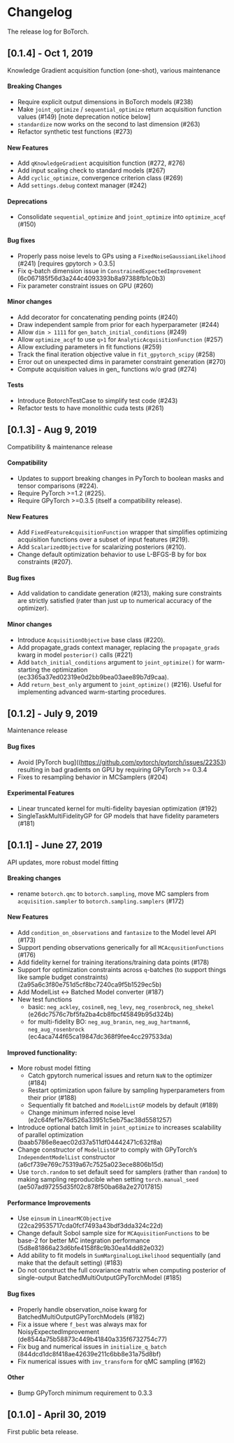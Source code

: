 # Changelog

The release log for BoTorch.

## [0.1.4] - Oct 1, 2019

Knowledge Gradient acquisition function (one-shot), various maintenance

#### Breaking Changes
* Require explicit output dimensions in BoTorch models (#238)
* Make `joint_optimize` / `sequential_optimize` return acquisition function
  values (#149) [note deprecation notice below]
* `standardize` now works on the second to last dimension (#263)
* Refactor synthetic test functions (#273)

#### New Features
* Add `qKnowledgeGradient` acquisition function (#272, #276)
* Add input scaling check to standard models (#267)
* Add `cyclic_optimize`, convergence criterion class (#269)
* Add `settings.debug` context manager (#242)

#### Deprecations
* Consolidate `sequential_optimize` and `joint_optimize` into `optimize_acqf`
  (#150)

#### Bug fixes
* Properly pass noise levels to GPs using a `FixedNoiseGaussianLikelihood` (#241)
  [requires gpytorch > 0.3.5]
* Fix q-batch dimension issue in `ConstrainedExpectedImprovement`
  (6c067185f56d3a244c4093393b8a97388fb1c0b3)
* Fix parameter constraint issues on GPU (#260)

#### Minor changes
* Add decorator for concatenating pending points (#240)
* Draw independent sample from prior for each hyperparameter (#244)
* Allow `dim > 1111` for `gen_batch_initial_conditions` (#249)
* Allow `optimize_acqf` to use `q>1` for `AnalyticAcquisitionFunction` (#257)
* Allow excluding parameters in fit functions (#259)
* Track the final iteration objective value in `fit_gpytorch_scipy` (#258)
* Error out on unexpected dims in parameter constraint generation (#270)
* Compute acquisition values in gen_ functions w/o grad (#274)

#### Tests
* Introduce BotorchTestCase to simplify test code (#243)
* Refactor tests to have monolithic cuda tests (#261)


## [0.1.3] - Aug 9, 2019

Compatibility & maintenance release

#### Compatibility
* Updates to support breaking changes in PyTorch to boolean masks and tensor
  comparisons (#224).
* Require PyTorch >=1.2 (#225).
* Require GPyTorch >=0.3.5 (itself a compatibility release).

#### New Features
* Add `FixedFeatureAcquisitionFunction` wrapper that simplifies optimizing
  acquisition functions over a subset of input features (#219).
* Add `ScalarizedObjective` for scalarizing posteriors (#210).
* Change default optimization behavior to use L-BFGS-B by for box constraints
  (#207).

#### Bug fixes
* Add validation to candidate generation (#213), making sure constraints are
  strictly satisfied (rater than just up to numerical accuracy of the optimizer).

#### Minor changes
* Introduce `AcquisitionObjective` base class (#220).
* Add propagate_grads context manager, replacing the `propagate_grads` kwarg in
  model `posterior()` calls (#221)
* Add `batch_initial_conditions` argument to `joint_optimize()` for
  warm-starting the optimization (ec3365a37ed02319e0d2bb9bea03aee89b7d9caa).
* Add `return_best_only` argument to `joint_optimize()` (#216). Useful for
  implementing advanced warm-starting procedures.


## [0.1.2] - July 9, 2019

Maintenance release

#### Bug fixes
* Avoid [PyTorch bug]((https://github.com/pytorch/pytorch/issues/22353)
  resulting in bad gradients on GPU by requiring GPyTorch >= 0.3.4
* Fixes to resampling behavior in MCSamplers (#204)

#### Experimental Features
* Linear truncated kernel for multi-fidelity bayesian optimization (#192)
* SingleTaskMultiFidelityGP for GP models that have fidelity parameters (#181)


## [0.1.1] - June 27, 2019

API updates, more robust model fitting

#### Breaking changes
* rename `botorch.qmc` to `botorch.sampling`, move MC samplers from
  `acquisition.sampler` to `botorch.sampling.samplers` (#172)

#### New Features
* Add `condition_on_observations` and `fantasize` to the Model level API (#173)
* Support pending observations generically for all `MCAcqusitionFunctions` (#176)
* Add fidelity kernel for training iterations/training data points (#178)
* Support for optimization constraints across `q`-batches (to support things like
  sample budget constraints) (2a95a6c3f80e751d5cf8bc7240ca9f5b1529ec5b)
* Add ModelList <-> Batched Model converter (#187)
* New test functions
    * basic: `neg_ackley`, `cosine8`, `neg_levy`, `neg_rosenbrock`, `neg_shekel`
      (e26dc7576c7bf5fa2ba4cb8fbcf45849b95d324b)
    * for multi-fidelity BO: `neg_aug_branin`, `neg_aug_hartmann6`,
      `neg_aug_rosenbrock` (ec4aca744f65ca19847dc368f9fee4cc297533da)

#### Improved functionality:
* More robust model fitting
    * Catch gpytorch numerical issues and return `NaN` to the optimizer (#184)
    * Restart optimization upon failure by sampling hyperparameters from their prior (#188)
    * Sequentially fit batched and `ModelListGP` models by default (#189)
    * Change minimum inferred noise level (e2c64fef1e76d526a33951c5eb75ac38d5581257)
* Introduce optional batch limit in `joint_optimize` to increases scalability of
  parallel optimization (baab5786e8eaec02d37a511df04442471c632f8a)
* Change constructor of `ModelListGP` to comply with GPyTorch’s `IndependentModelList`
  constructor (a6cf739e769c75319a67c7525a023ece8806b15d)
* Use `torch.random` to set default seed for samplers (rather than `random`) to
  making sampling reproducible when setting `torch.manual_seed`
  (ae507ad97255d35f02c878f50ba68a2e27017815)

####  Performance Improvements
* Use `einsum` in `LinearMCObjective` (22ca29535717cda0fcf7493a43bdf3dda324c22d)
* Change default Sobol sample size for `MCAquisitionFunctions` to be base-2 for
  better MC integration performance (5d8e81866a23d6bfe4158f8c9b30ea14dd82e032)
* Add ability to fit models in `SumMarginalLogLikelihood` sequentially (and make
  that the default setting) (#183)
* Do not construct the full covariance matrix when computing posterior of
  single-output BatchedMultiOutputGPyTorchModel (#185)

#### Bug fixes
* Properly handle observation_noise kwarg for BatchedMultiOutputGPyTorchModels (#182)
* Fix a issue where `f_best` was always max for NoisyExpectedImprovement
  (de8544a75b58873c449b41840a335f6732754c77)
* Fix bug and numerical issues in `initialize_q_batch`
  (844dcd1dc8f418ae42639e211c6bb8e31a75d8bf)
* Fix numerical issues with `inv_transform` for qMC sampling (#162)

#### Other
* Bump GPyTorch minimum requirement to 0.3.3



## [0.1.0] - April 30, 2019

First public beta release.
